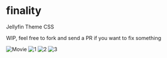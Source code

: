 # finality
Jellyfin Theme CSS

WIP, feel free to fork and send a PR if you want to fix something

![Movie](https://i.imgur.com/vwiuVRY.png)
![1](https://i.imgur.com/0SEC5bh.gif)
![2](https://i.imgur.com/Jys6IZ6.gif)
![3](https://i.imgur.com/8uYMdbk.gif)
